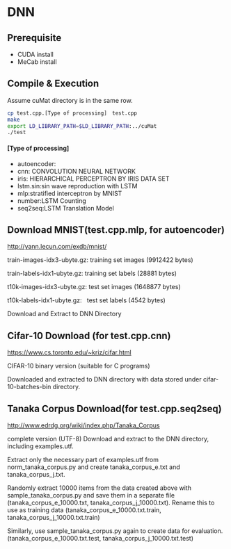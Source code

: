 # DNN

## Prerequisite
* CUDA install
* MeCab install

## Compile & Execution
Assume cuMat directory is in the same row.
```bash
cp test.cpp.[Type of processing]　test.cpp
make
export LD_LIBRARY_PATH=$LD_LIBRARY_PATH:../cuMat
./test
```
#### [Type of processing]
* autoencoder: 
* cnn: CONVOLUTION NEURAL NETWORK
* iris: HIERARCHICAL PERCEPTRON BY IRIS DATA SET
* lstm.sin:sin wave reproduction with LSTM
* mlp:stratified interceptron by MNIST
* number:LSTM Counting
* seq2seq:LSTM Translation Model

## Download MNIST(test.cpp.mlp, for autoencoder)
http://yann.lecun.com/exdb/mnist/

train-images-idx3-ubyte.gz:  training set images (9912422 bytes) 

train-labels-idx1-ubyte.gz:  training set labels (28881 bytes) 

t10k-images-idx3-ubyte.gz:   test set images (1648877 bytes) 

t10k-labels-idx1-ubyte.gz:   test set labels (4542 bytes)

Download and Extract to DNN Directory

## Cifar-10 Download (for test.cpp.cnn)
https://www.cs.toronto.edu/~kriz/cifar.html

CIFAR-10 binary version (suitable for C programs)

Downloaded and extracted to DNN directory with data stored under cifar-10-batches-bin directory.

## Tanaka Corpus Download(for test.cpp.seq2seq)
http://www.edrdg.org/wiki/index.php/Tanaka_Corpus

complete version (UTF-8) Download and extract to the DNN directory, including examples.utf.

Extract only the necessary part of examples.utf from norm_tanaka_corpus.py and create tanaka_corpus_e.txt and tanaka_corpus_j.txt.

Randomly extract 10000 items from the data created above with sample_tanaka_corpus.py and save them in a separate file (tanaka_corpus_e_10000.txt, tanaka_corpus_j_10000.txt). Rename this to use as training data (tanaka_corpus_e_10000.txt.train, tanaka_corpus_j_10000.txt.train)

Similarly, use sample_tanaka_corpus.py again to create data for evaluation.(tanaka_corpus_e_10000.txt.test, tanaka_corpus_j_10000.txt.test)

    

